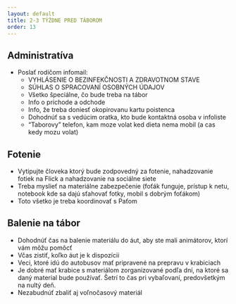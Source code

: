 ```yaml
---
layout: default
title: 2-3 TÝŽDNE PRED TÁBOROM
order: 13
---
```


## Administratíva

- Poslať rodičom infomail:
  - VYHLÁSENIE O BEZINFEKČNOSTI A ZDRAVOTNOM STAVE
  - SÚHLAS O SPRACOVANÍ OSOBNÝCH ÚDAJOV
  - Všetko špeciálne, čo bude treba na tábor
  - Info o príchode a odchode
  - Info, že treba doniesť okopirovanu kartu poistenca
  - Dohodnúť sa s vedúcim oratka, kto bude kontaktná osoba v infoliste
  - “Taborovy” telefon, kam moze volat ked dieta nema mobil (a cas kedy mozu volat)

## Fotenie

- Vytipujte človeka ktorý bude zodpovedný za fotenie, nahadzovanie fotiek na Flick a nahadzovanie na sociálne siete
- Treba myslieť na materiálne zabezpečenie (foťák funguje, prístup k netu, notebook kde sa dajú sťahovať fotky, mobil s dobrým foťákom)
- Toto všetko je treba koordinovať s Paťom

## Balenie na tábor

- Dohodnúť čas na balenie materiálu do áut, aby ste mali animátorov, ktorí vám môžu pomôcť
- Včas zistiť, koľko áut je k dispozícii
- Veci, ktoré idú do autobusov mať pripravené na prepravu v krabiciach
- Je dobré mať krabice s materiálom zorganizované podľa dní, na ktoré sa daný material bude používať. Šetrí to čas pri vybaľovaní, predovšetkým na nultý deň.
- Nezabudnúť zbaliť aj voľnočasový materiál
